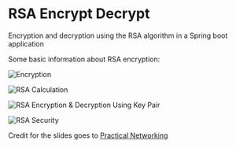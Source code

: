 # RSA Encrypt Decrypt
Encryption and decryption using the RSA algorithm in a Spring boot application

Some basic information about RSA encryption:

![Encryption](https://github.com/user-attachments/assets/16d3c19d-8a1f-4a85-84e4-e0642d4c2f5b)

![RSA Calculation](https://github.com/user-attachments/assets/57505022-9fb0-45e0-9534-96c9c0fdcdb2)

![RSA Encryption & Decryption Using Key Pair](https://github.com/user-attachments/assets/20b4758e-de0b-40b5-b2df-8f4ae5c8f0f2)

![RSA Security](https://github.com/user-attachments/assets/a83ee863-2781-452c-b2da-6ae5d6095aa2)

Credit for the slides goes to [Practical Networking](https://www.youtube.com/@PracticalNetworking)
